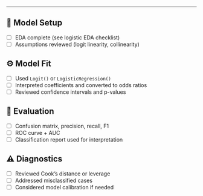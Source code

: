 ___

## 🧭 Model Setup
- [ ] EDA complete (see logistic EDA checklist)
- [ ] Assumptions reviewed (logit linearity, collinearity)

## ⚙️ Model Fit
- [ ] Used `Logit()` or `LogisticRegression()`
- [ ] Interpreted coefficients and converted to odds ratios
- [ ] Reviewed confidence intervals and p-values

## 🧪 Evaluation
- [ ] Confusion matrix, precision, recall, F1
- [ ] ROC curve + AUC
- [ ] Classification report used for interpretation

## ⚠️ Diagnostics
- [ ] Reviewed Cook’s distance or leverage
- [ ] Addressed misclassified cases
- [ ] Considered model calibration if needed